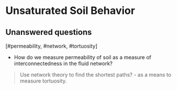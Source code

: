 # Unsaturated Soil Behavior

## Unanswered questions
[#permeability, #network, #tortuosity]
- How do we measure permeability of soil as a measure of interconnectedness in the fluid network? 
> Use network theory to find the shortest paths? - as a means to measure tortuosity.